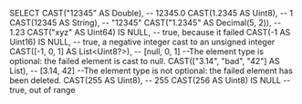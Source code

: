 SELECT
        CAST("12345" AS Double),                -- 12345.0
        CAST(1.2345 AS Uint8),                  -- 1
        CAST(12345 AS String),                  -- "12345"
        CAST("1.2345" AS Decimal(5, 2)),        -- 1.23
        CAST("xyz" AS Uint64) IS NULL,          -- true, because it failed
        CAST(-1 AS Uint16) IS NULL, -- true, a negative integer cast to an unsigned integer
        CAST([-1, 0, 1] AS List<Uint8?>),             -- [null, 0, 1]
            --The element type is optional: the failed element is cast to null.
        CAST(["3.14", "bad", "42"] AS List<Float>),   -- [3.14, 42]
            --The element type is not optional: the failed element has been deleted.
        CAST(255 AS Uint8),                     -- 255
        CAST(256 AS Uint8) IS NULL -- true, out of range

